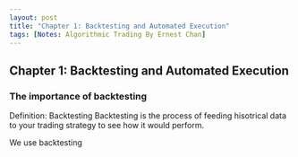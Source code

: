 ```yaml
---
layout: post
title: "Chapter 1: Backtesting and Automated Execution"
tags: [Notes: Algorithmic Trading By Ernest Chan]
---
```

## Chapter 1: Backtesting and Automated Execution

### The importance of backtesting

Definition: Backtesting
Backtesting is the process of feeding hisotrical data to your trading strategy to see how it would perform. 

We use backtesting 
